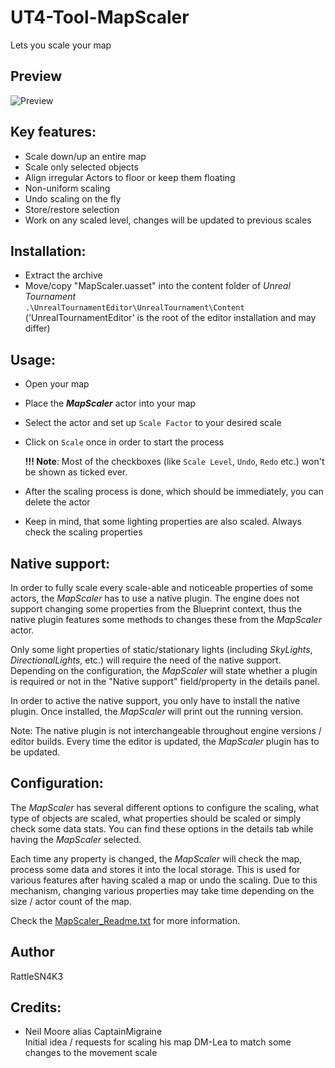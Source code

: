 # UT4-Tool-MapScaler
Lets you scale your map

## Preview
![Preview](../gh-pages/resources/preview.gif)

## Key features:
 - Scale down/up an entire map
 - Scale only selected objects
 - Align irregular Actors to floor or keep them floating
 - Non-uniform scaling
 - Undo scaling on the fly
 - Store/restore selection
 - Work on any scaled level, changes will be updated to previous scales


## Installation:
 - Extract the archive
 - Move/copy "MapScaler.uasset" into the content folder of _Unreal Tournament_  
   `.\UnrealTournamentEditor\UnrealTournament\Content`  
   ('UnrealTournamentEditor' is the root of the editor installation and may differ)

## Usage:
 - Open your map
 - Place the _**MapScaler**_ actor into your map
 - Select the actor and set up `Scale Factor` to your desired scale
 - Click on `Scale` once in order to start the process

   **!!! Note**: Most of the checkboxes (like `Scale Level`, `Undo`, `Redo` etc.) won't be shown as ticked ever.

 - After the scaling process is done, which should be immediately, you can delete the actor
 - Keep in mind, that some lighting properties are also scaled. Always check the scaling properties


## Native support:

In order to fully scale every scale-able and noticeable properties of some actors, the _MapScaler_
has to use a native plugin. The engine does not support changing some properties from the Blueprint
context, thus the native plugin features some methods to changes these from the _MapScaler_ actor.

Only some light properties of static/stationary lights (including _SkyLights_, _DirectionalLights_, etc.)
will require the need of the native support. Depending on the configuration, the _MapScaler_ will state
whether a plugin is required or not in the "Native support" field/property in the details panel.

In order to active the native support, you only have to install the native plugin. Once installed,
the _MapScaler_ will print out the running version.

Note:
The native plugin is not interchangeable throughout engine versions / editor builds. Every time the
editor is updated, the _MapScaler_ plugin has to be updated.


## Configuration:

The _MapScaler_ has several different options to configure the scaling, what type of objects
are scaled, what properties should be scaled or simply check some data stats. You can find
these options in the details tab while having the _MapScaler_ selected.

Each time any property is changed, the _MapScaler_ will check the map, process some data and
stores it into the local storage. This is used for various features after having scaled a
map or undo the scaling. Due to this mechanism, changing various properties may take time
depending on the size / actor count of the map.

Check the [MapScaler_Readme.txt](MapScaler_Readme.txt) for more information.


## Author
RattleSN4K3


## Credits:

 - Neil Moore alias CaptainMigraine  
   Initial idea / requests for scaling his map DM-Lea to match some changes to the movement scale
